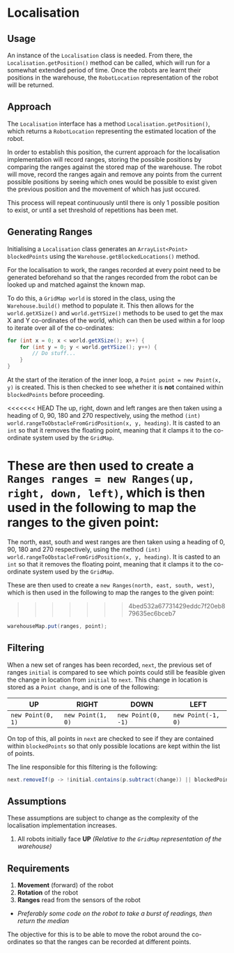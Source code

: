 
# Localisation

## Usage

An instance of the `Localisation` class is needed. From there, the `Localisation.getPosition()` method can be called, which will run for a somewhat extended period of time. Once the robots are learnt their positions in the warehouse, the `RobotLocation` representation of the robot will be returned.

## Approach

The `Localisation` interface has a method `Localisation.getPosition()`, which returns a `RobotLocation` representing the estimated location of the robot.

In order to establish this position, the current approach for the localisation implementation will record ranges, storing the possible positions by comparing the ranges against the stored map of the warehouse. The robot will move, record the ranges again and remove any points from the current possible positions by seeing which ones would be possible to exist given the previous position and the movement of which has just occured.

This process will repeat continuously until there is only 1 possible position to exist, or until a set threshold of repetitions has been met.

## Generating Ranges

Initialising a `Localisation` class generates an `ArrayList<Point> blockedPoints` using the `Warehouse.getBlockedLocations()` method.

For the localisation to work, the ranges recorded at every point need to be generated beforehand so that the ranges recorded from the robot can be looked up and matched against the known map.

To do this, a `GridMap world` is stored in the class, using the `Warehouse.build()` method to populate it. This then allows for the `world.getXSize()` and `world.getYSize()` methods to be used to get the max X and Y co-ordinates of the world, which can then be used within a for loop to iterate over all of the co-ordinates:

```java
for (int x = 0; x < world.getXSize(); x++) {
	for (int y = 0; y < world.getYSize(); y++) {
		// Do stuff...
	}
}
```

At the start of the iteration of the inner loop, a `Point point = new Point(x, y)` is created. This is then checked to see whether it is **not** contained within `blockedPoints` before proceeding.

<<<<<<< HEAD
The up, right, down and left ranges are then taken using a heading of 0, 90, 180 and 270 respectively, using the method `(int) world.rangeToObstacleFromGridPosition(x, y, heading)`. It is casted to an `int` so that it removes the floating point, meaning that it clamps it to the co-ordinate system used by the `GridMap`.

These are then used to create a `Ranges ranges = new Ranges(up, right, down, left)`, which is then used in the following to map the ranges to the given point:
=======
The north, east, south and west ranges are then taken using a heading of 0, 90, 180 and 270 respectively, using the method `(int) world.rangeToObstacleFromGridPosition(x, y, heading)`. It is casted to an `int` so that it removes the floating point, meaning that it clamps it to the co-ordinate system used by the `GridMap`.

These are then used to create a `new Ranges(north, east, south, west)`, which is then used in the following to map the ranges to the given point:
>>>>>>> 4bed532a67731429eddc7f20eb879635ec6bceb7

```java
warehouseMap.put(ranges, point);
```

## Filtering

When a new set of ranges has been recorded, `next`, the previous set of ranges `initial` is compared to see which points could still be feasible given the change in location from `initial` to `next`. This change in location is stored as a `Point change`, and is one of the following:

|UP|RIGHT|DOWN|LEFT|
|--|--|--|--|
|`new Point(0, 1)`|`new Point(1, 0)`|`new Point(0, -1)`|`new Point(-1, 0)`|

On top of this, all points in `next` are checked to see if they are contained within `blockedPoints` so that only possible locations are kept within the list of points.

The line responsible for this filtering is the following:

```java
next.removeIf(p -> !initial.contains(p.subtract(change)) || blockedPoints.contains(p));
```

## Assumptions

These assumptions are subject to change as the complexity of the localisation implementation increases.

1. All robots initially face **UP** *(Relative to the `GridMap` representation of the warehouse)*

## Requirements

1. **Movement** (forward) of the robot
2. **Rotation** of the robot
3. **Ranges** read from the sensors of the robot
 - *Preferably some code on the robot to take a burst of readings, then return the median*

The objective for this is to be able to move the robot around the co-ordinates so that the ranges can be recorded at different points.